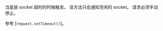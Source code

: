 <!-- YAML
added: v0.7.8
-->

当底层 socket 超时的时候触发。
该方法只会通知空闲的 socket。
请求必须手动停止。

参考 [`request.setTimeout()`]。

